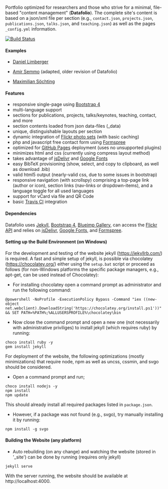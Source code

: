 
Portfolio optimized for researchers and those who strive for a minimal, file-based "content management" (**Datafolio**).
The complete site's content is based on a json/xml file per section (e.g., ```contact.json```, ```projects.json```, ```publications.json```, ```talks.json```, and ```teaching.json```) as well as the pages ```_config.yml``` information. 

[![Build Status](https://travis-ci.org/cgcostume/cgcostume.github.io.svg?branch=master)](https://travis-ci.org/cgcostume/cgcostume.github.io)

#### Examples

* [Daniel Limberger](http://www.daniellimberger.de)

* [Amir Semmo](http://asemmo.github.io/) (adapted, older revision of Datafolio)
* [Maximilian Söchting](http://msoechting.de/en/)

#### Features

* responsive single-page using [Bootstrap 4](http://v4-alpha.getbootstrap.com/)
* multi-language support
* sections for publications, projects, talks/keynotes, teaching, contact, and more
* section contents loaded from json data-files (_data)
* unique, distinguishable layouts per section
* dynamic integration of [Flickr photo sets](https://www.flickr.com/services/api/) (with basic caching)
* php and javascript free contact form using [Formspree](http://formspree.io/)
* optimized for [GitHub Pages](https://pages.github.com/) deployment (uses no unsupported plugins)
* minimizes html and css (currently using compress layout method)
* takes advantage of [jsDelivr](https://www.jsdelivr.com/) and [Google Fonts](https://www.google.com/fonts)
* easy BibTeX provisioning (show, select, and copy to clipboard, as well as download .bib)
* valid html5 output (nearly-valid css, due to some issues in bootstrap)
* responsive navigation (with scrollspy) comprising a top-page link (author or icon), section links (nav-links or dropdown-items), and a language toggle for all used languages
* support for vCard via file and QR Code
* basic [Travis CI](https://travis-ci.org/) integration

#### Dependencies

Datafolio uses [Jekyll](http://jekyllrb.com/), [Bootstrap 4](http://v4-alpha.getbootstrap.com/), [Blueimp Gallery](https://github.com/blueimp/Bootstrap-Image-Gallery), can access the [Flickr API](https://www.flickr.com/services/api/) and relies on [jsDelivr](https://www.jsdelivr.com/), [Google Fonts](https://www.google.com/fonts), and [Formspree](http://formspree.io/).

#### Setting up the Build Environment (on Windows)

For the development and testing of the website jekyll (https://jekyllrb.com/) is required. A fast and simple setup of jekyll, is possible via chocolatey (https://chocolatey.org/) either using the ```setup.bat``` script or proceed as follows (for non-Windows platforms the specific package managers, e.g., apt-get, can be used instead of Chocolatey):

* For installing chocolatey open a command prompt as administrator and run the following command:
```
@powershell -NoProfile -ExecutionPolicy Bypass -Command "iex ((new-object net.webclient).DownloadString('https://chocolatey.org/install.ps1'))" && SET PATH=%PATH%;%ALLUSERSPROFILE%\chocolatey\bin
```
* Now close the command prompt and open a new one (not necessarily with administrative priviliges) to install jekyll (which requires ruby) by running:
```
choco install ruby -y
gem install jekyll
```

For deployment of the website, the following optimizations (mostly minimizations) that require node, npm as well as uncss, cssmin, and svgo should be considered.

* Open a command prompt and run;
```
choco install nodejs -y
npm install
npm update
```
This should already install all required packages listed in ```package.json```.
* However, if a package was not found (e.g., svgo), try manually installing it by running:
```
npm install -g svgo
```

#### Building the Website (any platform)

* Auto rebuilding (on any change) and watching the website (stored in '_site') can be done by running (requires only jekyll)
```
jekyll serve
```
With the server running, the website should be available at http://localhost:4000.
